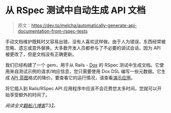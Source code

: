# 从 RSpec 测试中自动生成 API 文档

> 原文：<https://dev.to/melcha/automatically-generate-api-documentation-from-rspec-tests>

手动文档维护既耗时又容易出错，没有人喜欢这样做。由于人为错误，东西经常被忽略、遗忘或意外替换。大多数开发人员都参与了不必要的调试会话，因为 API 被更改了，但是文档没有正确更新。

我们已经构建了一个 gem，用于从 Rails - [Dox](https://github.com/infinum/dox) 的 RSpec 测试中生成文档。它使用来自测试示例的请求/响应信息，您只需要使用 Dox DSL 编写一些元数据。它生成 [API 蓝图](https://apiblueprint.org/)格式的降价。要查看它的运行情况，请查看[演示应用](https://github.com/infinum/dox-demo)。

将它插入到 Rails/RSpec API 应用程序中应该不会花费您太多时间，您就可以开始享受额外的时间了。

*阅读全文[翻船八博客](https://infinum.co/the-capsized-eight/generate-api-documentation-from-rspec-examples-with-dox)T3】。*